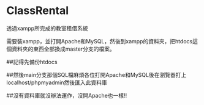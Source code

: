 # ClassRental
透過xampp所完成的教室租借系統

需要裝xampp，並打開Apache和MySQL，然後到xampp的資料夾，把htdocs這個資料夾的東西全部換成master分支的檔案。

##記得先備份htdocs

##然後main分支那個SQL檔麻煩各位打開Apache和MySQL後在瀏覽器打上localhost/phpmyadmin然後匯入此資料庫

##沒有資料庫就沒辦法運作，沒開Apache也一樣!!

